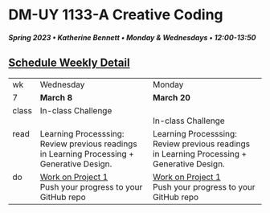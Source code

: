 # DM-UY 1133-A Creative Coding
##### Spring 2023 • Katherine Bennett • Monday & Wednesdays • 12:00-13:50

## [Schedule Weekly Detail](Calendar.md) 

<table>
<tr>
<td>wk</td>
<td>Wednesday </td>
<td>Monday </td>
</tr>
<!-- dates -->
<tr>
  <td valign="top">7</td>
  <td valign="top" width="48%"><strong>March 8</strong></td>
  <td valign="top" width="48%"><strong>March 20</strong></td>
</tr>
<!-- class -->
<tr>
	<td valign="top">class</td>
	<!-- day Tues -->
	<td valign="top" width="48%">
	In-class Challenge  <br>	
	</td>
	<!-- day Thurs -->
	<td valign="top" width="48%"><br>
      In-class Challenge<br> 
	</td>
<!-- homework -->
<tr>
  <td valign="top">read</td>
  	<!-- day Tues -->
  	<td valign="top"> 
	 Learning Processsing: Review previous readings in Learning Processing + Generative Design. 
    </td>
	</td>
  	<!-- day Thurs -->
  	<td valign="top"> 
        Learning Processsing: Review previous readings in Learning Processing + Generative Design. 
    </td>
 </tr>
 <!-- do -->
<tr>
  <td valign = "top">do</td>
	<!-- day Tues -->
 	<td valign = "top"> 
   <a href = "Project_1.md"> Work on Project 1 </a> <br>
        Push your progress to your GitHub repo
 	</td>
  	<!-- day Thurs -->
  	<td valign = "top">
  		 <a href = "Project_1.md"> Work on Project 1 </a> <br>
        Push your progress to your GitHub repo
  	</td>	
</tr>
</table>